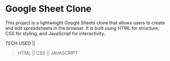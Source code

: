 # Google Sheet Clone

This project is a lightweight Google Sheets clone that allows users to create and edit spreadsheets in the browser. It is built using HTML for structure, CSS for styling, and JavaScript for interactivity.

TECH USED ||

> HTML ||
> CSS ||
> JAVASCRIPT


